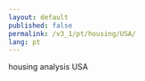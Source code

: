 ```yaml
---
layout: default
published: false
permalink: /v3_1/pt/housing/USA/
lang: pt
---
```


housing analysis USA
